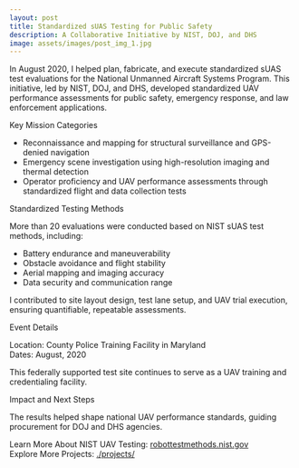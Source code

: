 ```yaml
---
layout: post
title: Standardized sUAS Testing for Public Safety
description: A Collaborative Initiative by NIST, DOJ, and DHS
image: assets/images/post_img_1.jpg
---
```






In August 2020, I helped plan, fabricate, and execute standardized sUAS test evaluations for the National Unmanned Aircraft Systems Program. This initiative, led by NIST, DOJ, and DHS, developed standardized UAV performance assessments for public safety, emergency response, and law enforcement applications.

Key Mission Categories

- Reconnaissance and mapping for structural surveillance and GPS-denied navigation
- Emergency scene investigation using high-resolution imaging and thermal detection
- Operator proficiency and UAV performance assessments through standardized flight and data collection tests

Standardized Testing Methods

More than 20 evaluations were conducted based on NIST sUAS test methods, including:

- Battery endurance and maneuverability
- Obstacle avoidance and flight stability
- Aerial mapping and imaging accuracy
- Data security and communication range

I contributed to site layout design, test lane setup, and UAV trial execution, ensuring quantifiable, repeatable assessments.

Event Details

Location: County Police Training Facility in Maryland  
Dates: August, 2020  

This federally supported test site continues to serve as a UAV training and credentialing facility.

Impact and Next Steps

The results helped shape national UAV performance standards, guiding procurement for DOJ and DHS agencies.

Learn More About NIST UAV Testing: [robottestmethods.nist.gov](https://robottestmethods.nist.gov)  
Explore More Projects: [./projects/](./projects/)  
